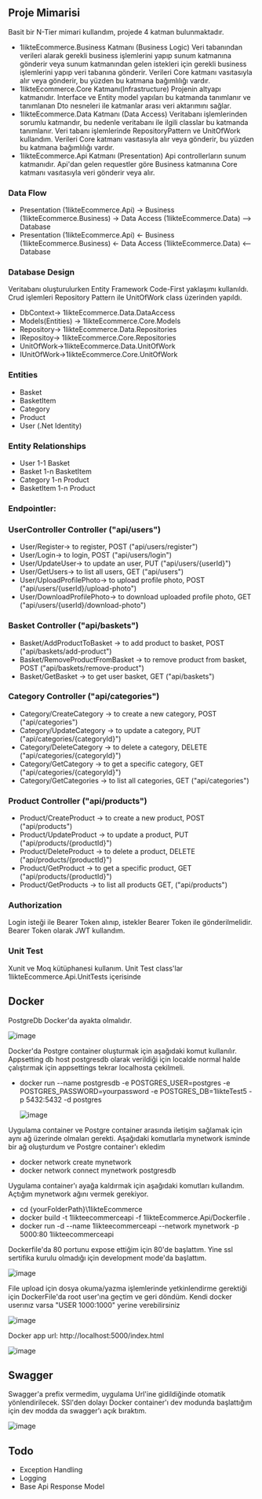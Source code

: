   ## Proje Mimarisi
Basit bir N-Tier mimari kullandım, projede 4 katman bulunmaktadır.
- 1likteEcommerce.Business Katmanı (Business Logic)
Veri tabanından verileri alarak gerekli business işlemlerini yapıp sunum katmanına gönderir veya sunum katmanından gelen istekleri için gerekli business işlemlerini yapıp veri tabanına gönderir. Verileri Core katmanı vasıtasıyla alır veya gönderir, bu yüzden bu katmana bağımlılığı vardır.
- 1likteEcommerce.Core Katmanı(Infrastructure) 
Projenin altyapı katmanıdır. Interface ve Entity model yapıları bu katmanda tanımlanır ve tanımlanan Dto nesneleri ile katmanlar arası veri aktarımını sağlar. 
- 1likteEcommerce.Data Katmanı (Data Access)
Veritabanı işlemlerinden sorumlu katmandır, bu nedenle veritabanı ile ilgili classlar bu katmanda tanımlanır. Veri tabanı işlemlerinde RepositoryPattern ve UnitOfWork kullandım. Verileri Core katmanı vasıtasıyla alır veya gönderir, bu yüzden bu katmana bağımlılığı vardır.
- 1likteEcommerce.Api Katmanı (Presentation)
Api controllerların sunum katmanıdır. Api'dan gelen requestler göre Business katmanına Core katmanı vasıtasıyla veri gönderir veya alır.
### Data Flow
- Presentation (1likteEcommerce.Api) -> Business (1likteEcommerce.Business) -> Data Access (1likteEcommerce.Data) --> Database
- Presentation (1likteEcommerce.Api) <- Business (1likteEcommerce.Business) <- Data Access (1likteEcommerce.Data) <-- Database
### Database Design
Veritabanı oluşturulurken Entity Framework Code-First yaklaşımı kullanıldı. Crud işlemleri Repository Pattern ile UnitOfWork class üzerinden yapıldı.
- DbContext-> 1likteEcommerce.Data.DataAccess
- Models(Entities) -> 1likteEcommerce.Core.Models
- Repository-> 1likteEcommerce.Data.Repositories
- IRepositoy-> 1likteEcommerce.Core.Repositories
- UnitOfWork->1likteEcommerce.Data.UnitOfWork
- IUnitOfWork->1likteEcommerce.Core.UnitOfWork
### Entities
- Basket 
- BasketItem 
- Category 
- Product
- User (.Net Identity)
### Entity Relationships
- User 1-1 Basket
- Basket 1-n BasketItem
- Category 1-n Product
- BasketItem 1-n Product

### Endpointler:

### UserController Controller ("api/users")
- User/Register-> to register, POST ("api/users/register")
- User/Login-> to login, POST ("api/users/login")
- User/UpdateUser-> to update an user, PUT ("api/users/{userId}")
- User/GetUsers-> to list all users, GET ("api/users")
- User/UploadProfilePhoto-> to upload profile photo, POST ("api/users/{userId}/upload-photo")
- User/DownloadProfilePhoto-> to download uploaded profile photo, GET ("api/users/{userId}/download-photo")
### Basket Controller ("api/baskets")
- Basket/AddProductToBasket -> to add product to basket, POST ("api/baskets/add-product")
- Basket/RemoveProductFromBasket -> to remove product from basket, POST ("api/baskets/remove-product")
- Basket/GetBasket -> to get user basket, GET ("api/baskets")
### Category Controller ("api/categories")
- Category/CreateCategory -> to create a new category, POST ("api/categories")
- Category/UpdateCategory -> to update a category, PUT ("api/categories/{categoryId}")
- Category/DeleteCategory -> to delete a category, DELETE ("api/categories/{categoryId}")
- Category/GetCategory -> to get a specific category, GET ("api/categories/{categoryId}")
- Category/GetCategories -> to list all categories, GET ("api/categories")
### Product Controller ("api/products")
- Product/CreateProduct -> to create a new product, POST ("api/products")
- Product/UpdateProduct -> to update a product, PUT ("api/products/{productId}")
- Product/DeleteProduct -> to delete a product, DELETE ("api/products/{productId}")
- Product/GetProduct -> to get a specific product, GET ("api/products/{productId}")
- Product/GetProducts -> to list all products GET, ("api/products")

### Authorization
Login isteği ile Bearer Token alınıp, istekler Bearer Token ile gönderilmelidir. Bearer Token olarak JWT kullandım.

### Unit Test
Xunit ve Moq kütüphanesi kullanım. Unit Test class'lar 1likteEcommerce.Api.UnitTests içerisinde

<h2>Docker</h2>

PostgreDb Docker'da ayakta olmalıdır.

![image](https://github.com/user-attachments/assets/1638a5a0-588f-45f0-91c4-fbf5dec416c0)

Docker'da Postgre container oluşturmak için aşağıdaki komut kullanılır. Appsetting db host postgresdb olarak verildiği için localde normal halde çalıştırmak için appsettings tekrar localhosta çekilmeli.

- docker run --name postgresdb -e POSTGRES_USER=postgres -e POSTGRES_PASSWORD=yourpassword -e POSTGRES_DB=1likteTest5 -p 5432:5432 -d postgres

  ![image](https://github.com/user-attachments/assets/14126fec-98e5-4964-8160-047530640ee8)

Uygulama container ve Postgre container arasında iletişim sağlamak için aynı ağ üzerinde olmaları gerekti. Aşağıdaki komutlarla mynetwork isminde bir ağ oluşturdum ve Postgre container'ı ekledim

- docker network create mynetwork
- docker network connect mynetwork postgresdb

Uygulama container'ı ayağa kaldırmak için aşağıdaki komutları kullandım. Açtığım mynetwork ağını vermek gerekiyor.

- cd {yourFolderPath}\1likteEcommerce
- docker build -t 1likteecommerceapi -f 1likteEcommerce.Api/Dockerfile .
- docker run -d --name 1likteecommerceapi --network mynetwork -p 5000:80 1likteecommerceapi

Dockerfile'da 80 portunu expose ettiğim için 80'de başlattım. Yine ssl sertifika kurulu olmadığı için development mode'da başlattım.

![image](https://github.com/user-attachments/assets/371dbe63-cd2e-47fb-bede-342721ee764f)

File upload için dosya okuma/yazma işlemlerinde yetkinlendirme gerektiği için DockerFile'da root user'ına geçtim ve geri döndüm. Kendi docker userınız varsa "USER 1000:1000" yerine verebilirsiniz 

![image](https://github.com/user-attachments/assets/eb87f75c-85a9-4284-8cfc-2335758a75b3)


Docker app url: http://localhost:5000/index.html

![image](https://github.com/user-attachments/assets/4e1904ed-2fe2-4bfd-8ec7-f7c1065dda2e)

<h2>Swagger</h2>

Swagger'a prefix vermedim, uygulama Url'ine gidildiğinde otomatik yönlendirilecek. SSl'den dolayı Docker container'ı dev modunda başlattığım için dev modda da swagger'ı açık bıraktım.

![image](https://github.com/user-attachments/assets/832165f2-beba-45da-a867-fbb41ef14b37)

## Todo
 - Exception Handling
 - Logging
 - Base Api Response Model
